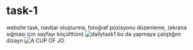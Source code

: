 # task-1
website task,
navbar oluşturma,
fotoğraf pozisyonu düzenleme,
(ekrana sığması için sayfayı küçülttüm)
![dailytask1](https://user-images.githubusercontent.com/97285821/160105117-02c1f332-0827-460d-8c1e-d160d547e3c7.jpg)
bu da yapmaya  çalıştığım dizayn
![A CUP OF JO](https://user-images.githubusercontent.com/97285821/158387197-36507fdf-e803-494a-b9b2-ac005b7ea0c3.jpeg)
